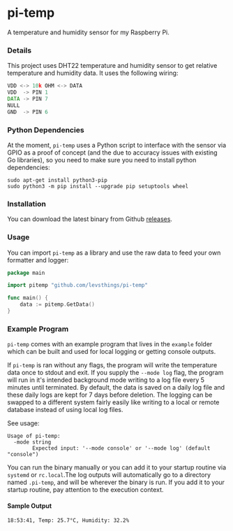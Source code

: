 # pi-temp


A temperature and humidity sensor for my Raspberry Pi.

### Details


This project uses DHT22 temperature and humidity sensor to get relative temperature and humidity data. It uses the following wiring:

```asm
VDD <-> 10k OHM <-> DATA
VDD  -> PIN 1
DATA -> PIN 7
NULL
GND  -> PIN 6
```

### Python Dependencies


At the moment, `pi-temp` uses a Python script to interface with the sensor via GPIO as a proof of concept (and the due to accuracy issues with existing Go libraries), so you need to make sure you need to install python dependencies:

```terminal
sudo apt-get install python3-pip
sudo python3 -m pip install --upgrade pip setuptools wheel
```

### Installation


You can download the latest binary from Github [releases](https://github.com/levsthings/pi-temp/releases). 


### Usage


You can import `pi-temp` as a library and use the raw data to feed your own formatter and logger:

```go
package main

import pitemp "github.com/levsthings/pi-temp"

func main() {
    data := pitemp.GetData()
}
```

### Example Program

`pi-temp` comes with an example program that lives in the `example` folder which can be built and used for local logging or getting console outputs.

If `pi-temp` is ran without any flags, the program will write the temperature data once to stdout and exit. If you supply the `--mode log` flag, the program will run
in it's intended background mode writing to a log file every 5 minutes until terminated. By default, the data is saved on a daily log file and these daily logs are kept for 7 days before deletion. The logging can be swapped to a different system fairly easily like writing to a local or remote database instead of using local log files.

See usage:

```terminal
Usage of pi-temp:
  -mode string
    	Expected input: '--mode console' or '--mode log' (default "console")
```

You can run the binary manually or you can add it to your startup routine via `systemd` or `rc.local`.The log outputs will automatically go to a directory named 
`.pi-temp`, and will be wherever the binary is run. If you add it to your startup routine, pay attention to the execution context.

#### Sample Output


```terminal
18:53:41, Temp: 25.7°C, Humidity: 32.2%
```


